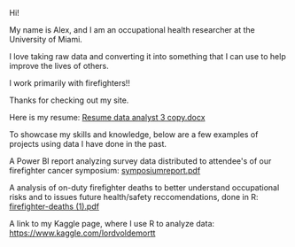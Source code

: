 Hi!

My name is Alex, and I am an occupational health researcher at the University of Miami.

I love taking raw data and converting it into something that I can use to help improve the lives of others.

I work primarily with firefighters!!

Thanks for checking out my site. 

Here is my resume:
[Resume data analyst 3 copy.docx](https://github.com/lord-voldemort182/lord-voldemort182.github.io/files/14816985/Resume.data.analyst.3.copy.docx)


To showcase my skills and knowledge, below are a few examples of projects using data I have done in the past.

A Power BI report analyzing survey data distributed to attendee's of our firefighter cancer symposium:
[symposiumreport.pdf](https://github.com/lord-voldemort182/lord-voldemort182.github.io/files/14816991/symposiumreport.pdf)

A analysis of on-duty firefighter deaths to better understand occupational risks and to issues future health/safety reccomendations, done in R:
[firefighter-deaths (1).pdf](https://github.com/lord-voldemort182/lord-voldemort182.github.io/files/14817137/firefighter-deaths.1.pdf)


A link to my Kaggle page, where I use R to analyze data:
https://www.kaggle.com/lordvoldemortt

